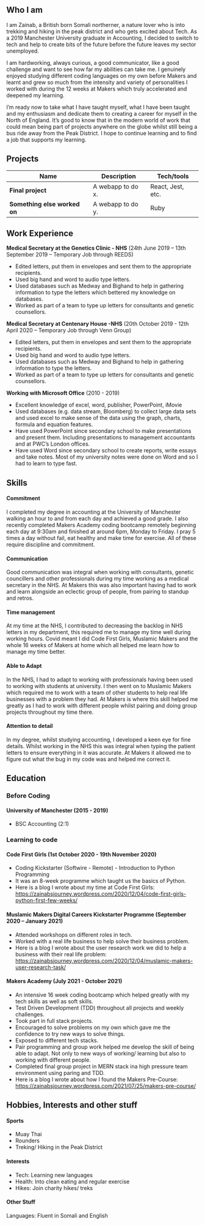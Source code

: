 ## Who I am

I am Zainab, a British born Somali northerner, a nature lover who is into trekking and hiking in the peak district and who gets excited about Tech. As a 2019 Manchester University graduate in Accounting, I decided to switch to tech and help to create bits of the future before the future leaves my sector unemployed. 

I am hardworking, always curious, a good communicator, like a good challenge and want to see how far my abilities can take me. I genuinely enjoyed studying different coding languages on my own before Makers and learnt and grew so much from the intensity and variety of personalities I worked with during the 12 weeks at Makers which truly accelerated and deepened my learning. 

I’m ready now to take what I have taught myself, what I have been taught and my enthusiasm and dedicate them to creating a career for myself in the North of England. It’s good to know that in the modern world of work that could mean being part of projects anywhere on the globe whilst still being a bus ride away from the Peak District. I hope to continue learning and to find a job that supports my learning.


## Projects

| Name                         | Description       | Tech/tools        |
| ---------------------------- | ----------------- | ----------------- |
| **Final project**            | A webapp to do x. | React, Jest, etc. |
| **Something else worked on** | A webapp to do y. | Ruby              |

## Work Experience

**Medical Secretary at the Genetics Clinic - NHS** (24th June 2019 – 13th September 2019 – Temporary Job through REEDS)  
-	Edited letters, put them in envelopes and sent them to the appropriate recipients.
-	Used big hand and word to audio type letters.
-	Used databases such as Medway and Bighand to help in gathering information to type the letters which bettered my knowledge on databases.
-	Worked as part of a team to type up letters for consultants and genetic counsellors.


**Medical Secretary at Centenary House -NHS** (20th October 2019 - 12th April 2020 – Temporary Job through Venn Group)
-	Edited letters, put them in envelopes and sent them to the appropriate recipients.
-	Used big hand and word to audio type letters.
-	Used databases such as Medway and Bighand to help in gathering information to type the letters.
-	Worked as part of a team to type up letters for consultants and genetic counsellors. 

**Working with Microsoft Office** (2010 - 2019)  
-	Excellent knowledge of excel, word, publisher, PowerPoint, iMovie
-	Used databases (e.g. data stream, Bloomberg) to collect large data sets and used excel to make sense of the data using the graph, charts, formula and equation features. 
-	Have used PowerPoint since secondary school to make presentations and present them. Including presentations to management accountants and at PWC’s London offices. 
-	Have used Word since secondary school to create reports, write essays and take notes. Most of my university notes were done on Word and so I had to learn to type fast.

## Skills

#### Commitment
I completed my degree in accounting at the University of Manchester walking an hour to and from each day and achieved a good grade. I also recently completed Makers Academy coding bootcamp remotely beginning each day at 9:30am and finished at around 6pm, Monday to Friday. I pray 5 times a day without fail, eat healthy and make time for exercise. All of these require discipline and commitment.

#### Communication
Good communication was integral when working with consultants, genetic councillers and other professionals during my time working as a medical secretary in the NHS. At Makers this was also important having had to work and learn alongside an eclectic group of people, from pairing to standup and retros.

#### Time management
At my time at the NHS, I contributed to decreasing the backlog in NHS letters in my department, this required me to manage my time well during working hours. Covid meant I did Code First Girls, Muslamic Makers and the whole 16 weeks of Makers at home which all helped me learn how to manage my time better.

#### Able to Adapt
In the NHS, I had to adapt to working with professionals having been used to working with students at university. I then went on to Muslamic Makers which required me to work with a team of other students to help real life businesses with a problem they had. At Makers is where this skill helped me greatly as I had to work with different people whilst pairing and doing group projects throughout my time there.

#### Attention to detail
In my degree, whilst studying accounting, I developed a keen eye for fine details. Whilst working in the NHS this was integral when typing the patient letters to ensure everything in it was accurate. At Makers it allowed me to figure out what the bug in my code was and helped me correct it.

## Education
### Before Coding

#### University of Manchester (2015 - 2019)
- BSC Accounting (2:1)

### Learning to code 

#### Code First Girls (1st October 2020 - 19th November 2020)
-	Coding Kickstarter (Softwire - Remote) - Introduction to Python Programming
-	It was an 8-week programme which taught us the basics of Python.
-	Here is a blog I wrote about my time at Code First Girls: https://zainabsjourney.wordpress.com/2020/12/04/code-first-girls-python-first-few-weeks/

#### Muslamic Makers Digital Careers Kickstarter Programme (September 2020 – January 2021)
-	Attended workshops on different roles in tech.
-	Worked with a real life business to help solve their business problem.
-	Here is a blog I wrote about the user research work we did to help a business with their real life problem: https://zainabsjourney.wordpress.com/2020/12/04/muslamic-makers-user-research-task/

#### Makers Academy (July 2021 - October 2021)
- An intensive 16 week coding bootcamp which helped greatly with my tech skills as well as soft skills.
- Test Driven Development (TDD) throughout all projects and weekly challenges.
- Took part in full stack projects.
- Encouraged to solve problems on my own which gave me the confidence to try new ways to solve things.
- Exposed to different tech stacks.
- Pair programming and group work helped me develop the skill of being able to adapt. Not only to new ways of working/ learning but also to working with different people.
- Completed final group project in MERN stack ina high pressure team environment using paring and TDD.
- Here is a blog I wrote about how I found the Makers Pre-Course: https://zainabsjourney.wordpress.com/2021/07/25/makers-pre-course/

## Hobbies, Interests and other stuff
#### Sports
- Muay Thai
- Rounders
- Treking/ Hiking in the Peak District
#### Interests
- Tech: Learning new languages
- Health: Into clean eating and regular exercise
- Hikes: Join charity hikes/ treks
#### Other Stuff
Languages: Fluent in Somali and English


